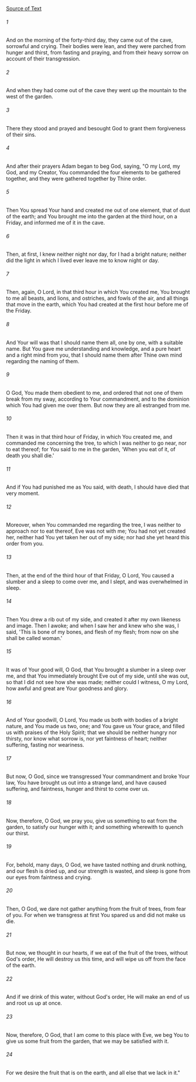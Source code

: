 [Source of Text](https://github.com/scrollmapper/bible_databases_deuterocanonical)

###### 1
And on the morning of the forty-third day, they came out of the cave,
sorrowful and crying.  Their bodies were lean, and they were parched
from hunger and thirst, from fasting and praying, and from their heavy
sorrow on account of their transgression.

###### 2
And when they had come out of the cave they went up the mountain to
the west of the garden.

###### 3
There they stood and prayed and besought God to grant them
forgiveness of their sins.

###### 4
And after their prayers Adam began to beg God, saying, "O my Lord, my
God, and my Creator, You commanded the four elements to be gathered
together, and they were gathered together by Thine order.

###### 5
Then You spread Your hand and created me out of one element, that of
dust of the earth; and You brought me into the garden at the third
hour, on a Friday, and informed me of it in the cave.

###### 6
Then, at first, I knew neither night nor day, for I had a bright
nature; neither did the light in which I lived ever leave me to know
night or day.

###### 7
Then, again, O Lord, in that third hour in which You created me, You
brought to me all beasts, and lions, and ostriches, and fowls of the
air, and all things that move in the earth, which You had created at
the first hour before me of the Friday.

###### 8
And Your will was that I should name them all, one by one, with a
suitable name.  But You gave me understanding and knowledge, and a pure
heart and a right mind from you, that I should name them after Thine
own mind regarding the naming of them.

###### 9
O God, You made them obedient to me, and ordered that not one of them
break from my sway, according to Your commandment, and to the dominion
which You had given me over them.  But now they are all estranged from
me.

###### 10
Then it was in that third hour of Friday, in which You created me,
and commanded me concerning the tree, to which I was neither to go
near, nor to eat thereof; for You said to me in the garden, 'When you
eat of it, of death you shall die.'

###### 11
And if You had punished me as You said, with death, I should have
died that very moment.

###### 12
Moreover, when You commanded me regarding the tree, I was neither to
approach nor to eat thereof, Eve was not with me; You had not yet
created her, neither had You yet taken her out of my side; nor had she
yet heard this order from you.

###### 13
Then, at the end of the third hour of that Friday, O Lord, You
caused a slumber and a sleep to come over me, and I slept, and was
overwhelmed in sleep.

###### 14
Then You drew a rib out of my side, and created it after my own
likeness and image.  Then I awoke; and when I saw her and knew who she
was, I said, 'This is bone of my bones, and flesh of my flesh; from now
on she shall be called woman.'

###### 15
It was of Your good will, O God, that You brought a slumber in a
sleep over me, and that You immediately brought Eve out of my side,
until she was out, so that I did not see how she was made; neither
could I witness, O my Lord, how awful and great are Your goodness and
glory.

###### 16
And of Your goodwill, O Lord, You made us both with bodies of a
bright nature, and You made us two, one; and You gave us Your grace,
and filled us with praises of the Holy Spirit; that we should be
neither hungry nor thirsty, nor know what sorrow is, nor yet faintness
of heart; neither suffering, fasting nor weariness.

###### 17
But now, O God, since we transgressed Your commandment and broke
Your law, You have brought us out into a strange land, and have caused
suffering, and faintness, hunger  and thirst to come over us.

###### 18
Now, therefore, O God, we pray you, give us something to eat from
the garden, to satisfy our hunger with it; and something wherewith to
quench our thirst.

###### 19
For, behold, many days, O God, we have tasted nothing and drunk
nothing, and our flesh is dried up, and our strength is wasted, and
sleep is gone from our eyes from faintness and crying.

###### 20
Then, O God, we dare not gather anything from the fruit of trees,
from fear of you.  For when we transgress at first You spared us and
did not make us die.

###### 21
But now, we thought in our hearts, if we eat of the fruit of the
trees, without God's order, He will destroy us this time, and will wipe
us off from the face of the earth.

###### 22
And if we drink of this water, without God's order, He will make an
end of us and root us up at once.

###### 23
Now, therefore, O God, that I am come to this place with Eve, we beg
You to give us some fruit from the garden, that we may be satisfied
with it.

###### 24
For we desire the fruit that is on the earth, and all else that we
lack in it."